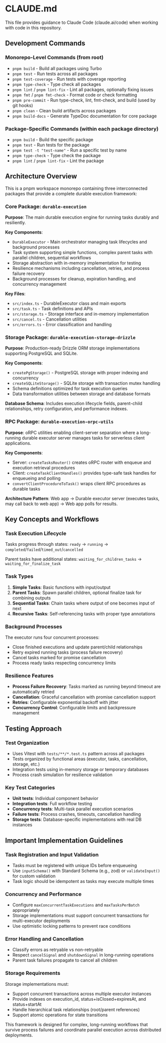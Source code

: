 # CLAUDE.md

This file provides guidance to Claude Code (claude.ai/code) when working with code in this repository.

## Development Commands

### Monorepo-Level Commands (from root)

- `pnpm build` - Build all packages using Turbo
- `pnpm test` - Run tests across all packages
- `pnpm test-coverage` - Run tests with coverage reporting
- `pnpm type-check` - Type check all packages
- `pnpm lint` / `pnpm lint-fix` - Lint all packages, optionally fixing issues
- `pnpm fmt` / `pnpm fmt-check` - Format code or check formatting
- `pnpm pre-commit` - Run type-check, lint, fmt-check, and build (used by git hooks)
- `pnpm clean` - Clean build artifacts across packages
- `pnpm build-docs` - Generate TypeDoc documentation for core package

### Package-Specific Commands (within each package directory)

- `pnpm build` - Build the specific package
- `pnpm test` - Run tests for the package
- `pnpm test -t "test-name"` - Run a specific test by name
- `pnpm type-check` - Type check the package
- `pnpm lint` / `pnpm lint-fix` - Lint the package

## Architecture Overview

This is a pnpm workspace monorepo containing three interconnected packages that provide a complete durable execution framework:

### Core Package: `durable-execution`

**Purpose**: The main durable execution engine for running tasks durably and resiliently.

**Key Components**:

- `DurableExecutor` - Main orchestrator managing task lifecycles and background processes
- Task system supporting simple functions, complex parent tasks with parallel children, sequential workflows
- Storage abstraction with in-memory implementation for testing
- Resilience mechanisms including cancellation, retries, and process failure recovery
- Background processes for cleanup, expiration handling, and concurrency management

**Key Files**:

- `src/index.ts` - DurableExecutor class and main exports
- `src/task.ts` - Task definitions and APIs
- `src/storage.ts` - Storage interface and in-memory implementation
- `src/cancel.ts` - Cancellation utilities
- `src/errors.ts` - Error classification and handling

### Storage Package: `durable-execution-storage-drizzle`

**Purpose**: Production-ready Drizzle ORM storage implementations supporting PostgreSQL and SQLite.

**Key Components**:

- `createPgStorage()` - PostgreSQL storage with proper indexing and concurrency
- `createSQLiteStorage()` - SQLite storage with transaction mutex handling
- Schema definitions optimized for task execution queries
- Data transformation utilities between storage and database formats

**Database Schema**: Includes execution lifecycle fields, parent-child relationships, retry configuration, and performance indexes.

### RPC Package: `durable-execution-orpc-utils`

**Purpose**: oRPC utilities enabling client-server separation where a long-running durable executor server manages tasks for serverless client applications.

**Key Components**:

- Server: `createTasksRouter()` creates oRPC router with enqueue and execution retrieval procedures
- Client: `createTaskClientHandles()` provides type-safe task handles for enqueueing and polling
- `convertClientProcedureToTask()` wraps client RPC procedures as durable tasks

**Architecture Pattern**: Web app → Durable executor server (executes tasks, may call back to web app) → Web app polls for results.

## Key Concepts and Workflows

### Task Execution Lifecycle

Tasks progress through states: `ready` → `running` → `completed`/`failed`/`timed_out`/`cancelled`

Parent tasks have additional states: `waiting_for_children_tasks` → `waiting_for_finalize_task`

### Task Types

1. **Simple Tasks**: Basic functions with input/output
2. **Parent Tasks**: Spawn parallel children, optional finalize task for combining outputs
3. **Sequential Tasks**: Chain tasks where output of one becomes input of next
4. **Recursive Tasks**: Self-referencing tasks with proper type annotations

### Background Processes

The executor runs four concurrent processes:

- Close finished executions and update parent/child relationships
- Retry expired running tasks (process failure recovery)
- Cancel tasks marked for promise cancellation
- Process ready tasks respecting concurrency limits

### Resilience Features

- **Process Failure Recovery**: Tasks marked as running beyond timeout are automatically retried
- **Cancellation**: Graceful cancellation with promise cancellation support
- **Retries**: Configurable exponential backoff with jitter
- **Concurrency Control**: Configurable limits and backpressure management

## Testing Approach

### Test Organization

- Uses Vitest with `tests/**/*.test.ts` pattern across all packages
- Tests organized by functional areas (executor, tasks, cancellation, storage, etc.)
- Integration tests using in-memory storage or temporary databases
- Process crash simulation for resilience validation

### Key Test Categories

- **Unit tests**: Individual component behavior
- **Integration tests**: Full workflow testing
- **Concurrency tests**: Multi-task parallel execution scenarios
- **Failure tests**: Process crashes, timeouts, cancellation handling
- **Storage tests**: Database-specific implementations with real DB instances

## Important Implementation Guidelines

### Task Registration and Input Validation

- Tasks must be registered with unique IDs before enqueueing
- Use `inputSchema()` with Standard Schema (e.g., zod) or `validateInput()` for custom validation
- Task logic should be idempotent as tasks may execute multiple times

### Concurrency and Performance

- Configure `maxConcurrentTaskExecutions` and `maxTasksPerBatch` appropriately
- Storage implementations must support concurrent transactions for multi-executor deployments
- Use optimistic locking patterns to prevent race conditions

### Error Handling and Cancellation

- Classify errors as retryable vs non-retryable
- Respect `cancelSignal` and `shutdownSignal` in long-running operations
- Parent task failures propagate to cancel all children

### Storage Requirements

Storage implementations must:

- Support concurrent transactions across multiple executor instances
- Provide indexes on execution_id, status+isClosed+expiresAt, and status+startAt
- Handle hierarchical task relationships (root/parent references)
- Support atomic operations for state transitions

This framework is designed for complex, long-running workflows that survive process failures and coordinate parallel execution across distributed deployments.
